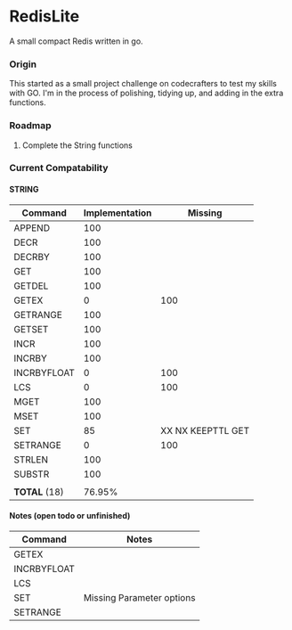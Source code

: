 # RedisLite
A small compact Redis written in go.

### Origin
This started as a small project challenge on codecrafters to test my skills with GO. I'm in the process of polishing, tidying up, and adding in the extra functions. 

### Roadmap
1. Complete the String functions

### Current Compatability
#### STRING
| Command         | Implementation | Missing
|-----------------|----------------|-----------------------
| APPEND          | 100            | 
| DECR            | 100            | 
| DECRBY          | 100            | 
| GET             | 100            |
| GETDEL          | 100            | 
| GETEX           | 0              | 100 
| GETRANGE        | 100            | 
| GETSET          | 100            | 
| INCR            | 100            | 
| INCRBY          | 100            | 
| INCRBYFLOAT     | 0              | 100 
| LCS             | 0              | 100 
| MGET            | 100            | 
| MSET            | 100            | 
| SET             | 85             | XX NX KEEPTTL GET
| SETRANGE        | 0              | 100
| STRLEN          | 100            | 
| SUBSTR          | 100            | 
|                 |                |
| __TOTAL__ (18)  | 76.95%         |

#### Notes (open todo or unfinished)
| Command      | Notes  
|--------------|-----------------------
| GETEX        | 
| INCRBYFLOAT  | 
| LCS          | 
| SET          | Missing Parameter options 
| SETRANGE     | 

